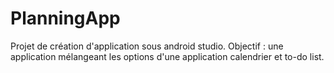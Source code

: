# PlanningApp
Projet de création d'application sous android studio.
Objectif : une application mélangeant les options d'une application calendrier et to-do list.
